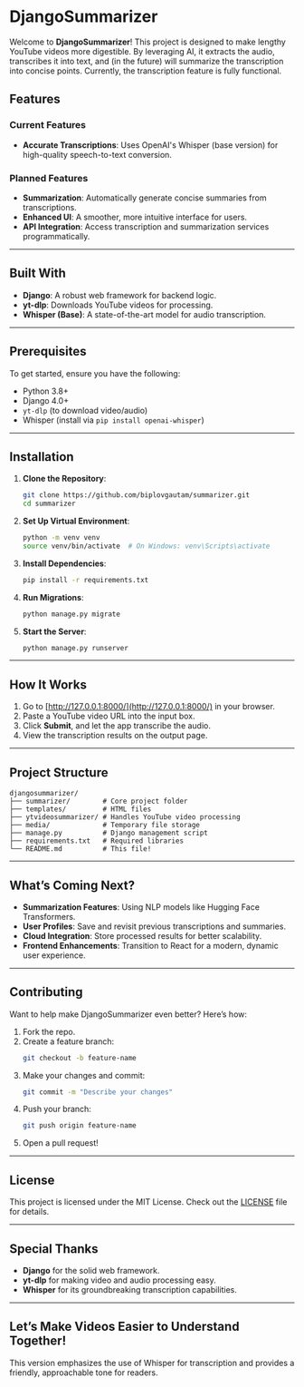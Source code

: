 
# DjangoSummarizer

Welcome to **DjangoSummarizer**! This project is designed to make lengthy YouTube videos more digestible. By leveraging AI, it extracts the audio, transcribes it into text, and (in the future) will summarize the transcription into concise points. Currently, the transcription feature is fully functional.


## Features

### Current Features
- **Accurate Transcriptions**: Uses OpenAI's Whisper (base version) for high-quality speech-to-text conversion.

### Planned Features
- **Summarization**: Automatically generate concise summaries from transcriptions.
- **Enhanced UI**: A smoother, more intuitive interface for users.
- **API Integration**: Access transcription and summarization services programmatically.

---

## Built With

- **Django**: A robust web framework for backend logic.
- **yt-dlp**: Downloads YouTube videos for processing.
- **Whisper (Base)**: A state-of-the-art model for audio transcription.

---

## Prerequisites

To get started, ensure you have the following:
- Python 3.8+
- Django 4.0+
- `yt-dlp` (to download video/audio)
- Whisper (install via `pip install openai-whisper`)

---

## Installation

1. **Clone the Repository**:
   ```bash
   git clone https://github.com/biplovgautam/summarizer.git
   cd summarizer
   ```

2. **Set Up Virtual Environment**:
   ```bash
   python -m venv venv
   source venv/bin/activate  # On Windows: venv\Scripts\activate
   ```

3. **Install Dependencies**:
   ```bash
   pip install -r requirements.txt
   ```

4. **Run Migrations**:
   ```bash
   python manage.py migrate
   ```

5. **Start the Server**:
   ```bash
   python manage.py runserver
   ```

---

## How It Works

1. Go to [http://127.0.0.1:8000/](http://127.0.0.1:8000/) in your browser.
2. Paste a YouTube video URL into the input box.
3. Click **Submit**, and let the app transcribe the audio.
4. View the transcription results on the output page.

---

## Project Structure

```
djangosummarizer/
├── summarizer/        # Core project folder
├── templates/         # HTML files
├── ytvideosummarizer/ # Handles YouTube video processing
├── media/             # Temporary file storage
├── manage.py          # Django management script
├── requirements.txt   # Required libraries
└── README.md          # This file!
```

---

## What’s Coming Next?

- **Summarization Features**: Using NLP models like Hugging Face Transformers.
- **User Profiles**: Save and revisit previous transcriptions and summaries.
- **Cloud Integration**: Store processed results for better scalability.
- **Frontend Enhancements**: Transition to React for a modern, dynamic user experience.

---

## Contributing

Want to help make DjangoSummarizer even better? Here’s how:

1. Fork the repo.
2. Create a feature branch:
   ```bash
   git checkout -b feature-name
   ```
3. Make your changes and commit:
   ```bash
   git commit -m "Describe your changes"
   ```
4. Push your branch:
   ```bash
   git push origin feature-name
   ```
5. Open a pull request!

---

## License

This project is licensed under the MIT License. Check out the [LICENSE](LICENSE) file for details.

---

## Special Thanks

- **Django** for the solid web framework.
- **yt-dlp** for making video and audio processing easy.
- **Whisper** for its groundbreaking transcription capabilities.

---

## Let’s Make Videos Easier to Understand Together!

This version emphasizes the use of Whisper for transcription and provides a friendly, approachable tone for readers.